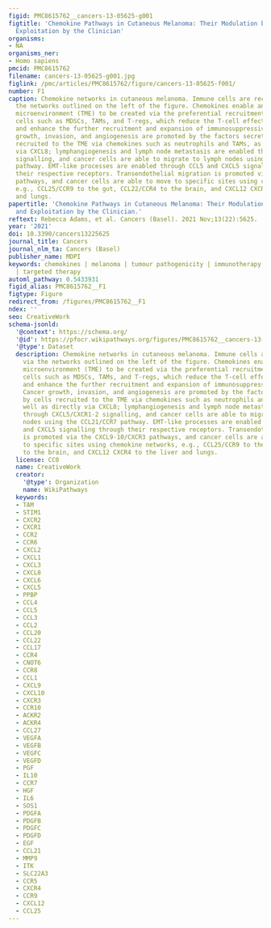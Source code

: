 ```yaml
---
figid: PMC8615762__cancers-13-05625-g001
figtitle: 'Chemokine Pathways in Cutaneous Melanoma: Their Modulation by Cancer and
  Exploitation by the Clinician'
organisms:
- NA
organisms_ner:
- Homo sapiens
pmcid: PMC8615762
filename: cancers-13-05625-g001.jpg
figlink: /pmc/articles/PMC8615762/figure/cancers-13-05625-f001/
number: F1
caption: Chemokine networks in cutaneous melanoma. Immune cells are recruited via
  the networks outlined on the left of the figure. Chemokines enable an immunosuppressive
  microenvironment (TME) to be created via the preferential recruitment of immunosuppressive
  cells such as MDSCs, TAMs, and T-regs, which reduce the T-cell effector function
  and enhance the further recruitment and expansion of immunosuppressive cells. Cancer
  growth, invasion, and angiogenesis are promoted by the factors secreted by cells
  recruited to the TME via chemokines such as neutrophils and TAMs, as well as directly
  via CXCL8; lymphangiogenesis and lymph node metastasis are enabled through CXCL5/CXCR1-2
  signalling, and cancer cells are able to migrate to lymph nodes using the CCL21/CCR7
  pathway. EMT-like processes are enabled through CCL5 and CXCL5 signalling through
  their respective receptors. Transendothelial migration is promoted via the CXCL9-10/CXCR3
  pathways, and cancer cells are able to move to specific sites using chemokine networks,
  e.g., CCL25/CCR9 to the gut, CCL22/CCR4 to the brain, and CXCL12 CXCR4 to the liver
  and lungs.
papertitle: 'Chemokine Pathways in Cutaneous Melanoma: Their Modulation by Cancer
  and Exploitation by the Clinician.'
reftext: Rebecca Adams, et al. Cancers (Basel). 2021 Nov;13(22):5625.
year: '2021'
doi: 10.3390/cancers13225625
journal_title: Cancers
journal_nlm_ta: Cancers (Basel)
publisher_name: MDPI
keywords: chemokines | melanoma | tumour pathogenicity | immunotherapy | biomarkers
  | targeted therapy
automl_pathway: 0.5433931
figid_alias: PMC8615762__F1
figtype: Figure
redirect_from: /figures/PMC8615762__F1
ndex: ''
seo: CreativeWork
schema-jsonld:
  '@context': https://schema.org/
  '@id': https://pfocr.wikipathways.org/figures/PMC8615762__cancers-13-05625-g001.html
  '@type': Dataset
  description: Chemokine networks in cutaneous melanoma. Immune cells are recruited
    via the networks outlined on the left of the figure. Chemokines enable an immunosuppressive
    microenvironment (TME) to be created via the preferential recruitment of immunosuppressive
    cells such as MDSCs, TAMs, and T-regs, which reduce the T-cell effector function
    and enhance the further recruitment and expansion of immunosuppressive cells.
    Cancer growth, invasion, and angiogenesis are promoted by the factors secreted
    by cells recruited to the TME via chemokines such as neutrophils and TAMs, as
    well as directly via CXCL8; lymphangiogenesis and lymph node metastasis are enabled
    through CXCL5/CXCR1-2 signalling, and cancer cells are able to migrate to lymph
    nodes using the CCL21/CCR7 pathway. EMT-like processes are enabled through CCL5
    and CXCL5 signalling through their respective receptors. Transendothelial migration
    is promoted via the CXCL9-10/CXCR3 pathways, and cancer cells are able to move
    to specific sites using chemokine networks, e.g., CCL25/CCR9 to the gut, CCL22/CCR4
    to the brain, and CXCL12 CXCR4 to the liver and lungs.
  license: CC0
  name: CreativeWork
  creator:
    '@type': Organization
    name: WikiPathways
  keywords:
  - TAM
  - STIM1
  - CXCR2
  - CXCR1
  - CCR2
  - CCR6
  - CXCL2
  - CXCL1
  - CXCL3
  - CXCL8
  - CXCL6
  - CXCL5
  - PPBP
  - CCL4
  - CCL5
  - CCL3
  - CCL2
  - CCL20
  - CCL22
  - CCL17
  - CCR4
  - CNOT6
  - CCR8
  - CCL1
  - CXCL9
  - CXCL10
  - CXCR3
  - CCR10
  - ACKR2
  - ACKR4
  - CCL27
  - VEGFA
  - VEGFB
  - VEGFC
  - VEGFD
  - PGF
  - IL10
  - CCR7
  - HGF
  - IL6
  - SOS1
  - PDGFA
  - PDGFB
  - PDGFC
  - PDGFD
  - EGF
  - CCL21
  - MMP9
  - ITK
  - SLC22A3
  - CCR5
  - CXCR4
  - CCR9
  - CXCL12
  - CCL25
---
```

